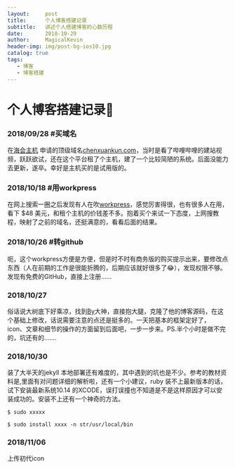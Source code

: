 ```yaml
---
layout:     post
title:      个人博客搭建记录
subtitle:   讲述个人搭建博客的心数历程
date:       2018-10-29
author:     MagicalKevin
header-img: img/post-bg-ios10.jpg
catalog: true
tags:
   - 博客
   - 博客搭建
---
```



# 个人博客搭建记录📝
### 2018/09/28   #买域名
在[海会主机](http://www.haihuizhuji.com/) 申请的顶级域名[chenxuankun.com](https://chenxuankun.com/)，当时是看了哔哩哔哩的建站视频，跃跃欲试，还在这个平台租了个主机，建了一个比较简陋的系统。后面没能力去更新，遂卒。幸好是主机买的是试用版的。

### 2018/10/18    #用workpress
在网上搜索一圈之后发现有人在吹[workpress](https://wordpress.com/)，感觉厉害得很，也有很多人在用，看下 $48 美元，和租个主机的价钱差不多。抱着买个来试一下态度，上网搜教程，映射了之前的域名，还挺满意的，看看后面的结果。

### 2018/10/26   #转github
呃，这个workpress方便是方便，但是时不时有商务版的购买提示出来，要修改点东西（人在前期的工作是很能折腾的，后期应该就好很多了😂），发现权限不够。发现有免费的GitHub，直接上注册……

### 2018/10/27
俗话说大树底下好乘凉，找到[By](http://qiubaiying.top/2017/02/06/%E5%BF%AB%E9%80%9F%E6%90%AD%E5%BB%BA%E4%B8%AA%E4%BA%BA%E5%8D%9A%E5%AE%A2/)大神，直接抱大腿，克隆了他的博客源码，在这个基础上修改，话说需要注意的点还是挺多的。一天把基本的框架定好了，icon、文章和细节的操作的方面留到后面吧，一步一步来。PS.半个小时是做不完的，坑还有的…….

### 2018/10/30
装了大半天的jekyll 本地部署还有难度的，其中遇到的坑也是不少。参考的教材资料是[](),里面有对问题详细的解析啦，还有一个小建议，ruby 装不上最新版本的话，试下安装最新系统10.14 的XCODE，误打误撞也不知道是不是这样原因才可以安装成功的。安装不上还有一个神奇的方法。

```
$ sudo xxxxx
```

```
$ sudo install xxxx -n str/usr/local/bin
```

### 2018/11/06
上传初代icon